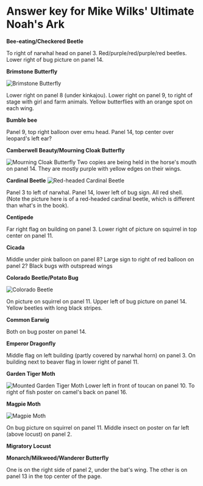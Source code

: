 Answer key for Mike Wilks' Ultimate Noah's Ark
==============================================

**Bee-eating/Checkered Beetle**

To right of narwhal head on panel 3. Red/purple/red/purple/red beetles. Lower right of bug picture on panel 14.

**Brimstone Butterfly**

![Brimstone Butterfly](http://fleetpond.files.wordpress.com/2009/03/butterfly-brimstone.jpg)

Lower right on panel 8 (under kinkajou). Lower right on panel 9, to right of stage with girl and farm animals. Yellow butterflies with an orange spot on each wing.

**Bumble bee**

Panel 9, top right balloon over emu head. Panel 14, top center over leopard's left ear?

**Camberwell Beauty/Mourning Cloak Butterfly**

![Mourning Cloak Butterfly](http://upload.wikimedia.org/wikipedia/commons/thumb/6/61/Nymphalis_antiopa_%28Suruvaippa%29.jpg/1024px-Nymphalis_antiopa_%28Suruvaippa%29.jpg)
Two copies are being held in the horse's mouth on panel 14. They are mostly purple with yellow edges on their wings.

**Cardinal Beetle**
![Red-headed Cardinal Beetle](http://upload.wikimedia.org/wikipedia/commons/thumb/5/55/Pyrochroa_serraticornis02.jpg/1024px-Pyrochroa_serraticornis02.jpg)

Panel 3 to left of narwhal. Panel 14, lower left of bug sign. All red shell. (Note the picture here is of a red-headed cardinal beetle, which is different than what's in the book).

**Centipede**

Far right flag on building on panel 3. Lower right of picture on squirrel in top center on panel 11.

**Cicada**

Middle under pink balloon on panel 8? Large sign to right of red balloon on panel 2? Black bugs with outspread wings

**Colorado Beetle/Potato Bug**

![Colorado Beetle](http://upload.wikimedia.org/wikipedia/commons/thumb/2/21/Colorado_potato_beetle.jpg/1024px-Colorado_potato_beetle.jpg)

On picture on squirrel on panel 11. Upper left of bug picture on panel 14. Yellow beetles with long black stripes.

**Common Earwig**

Both on bug poster on panel 14.

**Emperor Dragonfly**

Middle flag on left building (partly covered by narwhal horn) on panel 3. On building next to beaver flag in lower right of panel 11.

**Garden Tiger Moth**

![Mounted Garden Tiger Moth](http://upload.wikimedia.org/wikipedia/commons/c/cc/Arctia_caja.o1.jpg)
Lower left in front of toucan on panel 10. To right of fish poster on camel's back on panel 16.

**Magpie Moth**

![Magpie Moth](http://upload.wikimedia.org/wikipedia/commons/thumb/a/ad/Abraxas_grossulariata_MHNT.jpg/1920px-Abraxas_grossulariata_MHNT.jpg)

On bug picture on squirrel on panel 11. Middle insect on poster on far left (above locust) on panel 2.

**Migratory Locust**

**Monarch/Milkweed/Wanderer Butterfly**

One is on the right side of panel 2, under the bat's wing. The other is on panel 13 in the top center of the page.
